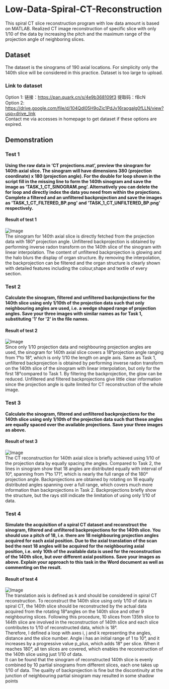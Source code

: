 # Low-Data-Spiral-CT-Reconstruction
This spiral CT slice reconstruction program with low data amount is based on MATLAB. Realized CT image reconstruction of specific slice with only 1/10 of the data by increasing the pitch and the maximum range of the projection angle of neighboring slices.
## Dataset
The dataset is the sinograms of 190 axial locations. For simplicity only the 140th slice will be considered in this practice. Dataset is too large to upload.  
### Link to dataset  
Option 1: 链接：https://pan.quark.cn/s/4e9b368109f3 提取码：fBcN  
Option 2: https://drive.google.com/file/d/104Qdl05H9oZic1PdJv16raogalg0fLLN/view?usp=drive_link  
Contact me via accesses in homepage to get dataset if these options are expired. 
## Demonstration
### Test 1
**Using the raw data in ‘CT projections.mat’, preview the sinogram for 140th axial slice. The sinogram will have dimensions 380 (projection coordinate) x 180 (projection angle). For the double for loop shown in the script fill in the missing line to form the 140th sinogram and save the image as ‘TASK_1_CT_SINOGRAM.png’. Alternatively you can delete the for loop and directly index the data you need from within the projections. Complete a filtered and an unfiltered backprojection and save the images as 'TASK_1_CT_FILTERED_BP.png' and 'TASK_1_CT_UNFILTERED_BP.png' respectively.**
#### Result of test 1
![Image](https://github.com/weiyi-li/Low-Data-Spiral-CT-Reconstruction/blob/main/Image/Test1.png)  
The sinogram for 140th axial slice is directly fetched from the projection data with 180° projection
angle. Unfiltered backprojection is obtained by performing inverse radon transform on the 140th slice
of the sinogram with linear interpolation. The content of unfiltered backprojection is glowing and the
halo blurs the display of organ structure. By removing the interpolation, the backprojection can be
filtered and the organ structure is clearly shown with detailed features including the colour,shape and
textile of every section.

### Test 2
**Calculate the sinogram, filtered and unfiltered backprojections for the 140th slice using only 1/10th of the projection data such that only neighbouring angles are used, i.e. a wedge shaped range of projection angles. Save your three images with similar names as for Task 1, substituting '1' for '2' in the file names.**
#### Result of test 2
![Image](https://github.com/weiyi-li/Low-Data-Spiral-CT-Reconstruction/blob/main/Image/Test2.png)  
Since only 1/10 projection data and neighbouring projection angles are used, the sinogram for 140th
axial slice covers a 18°projection angle ranging from 1°to 18°, which is only 1/10 the length on angle
axis. Same as Task 1, unfiltered backprojection is obtained by performing inverse radon transform on
the 140th slice of the sinogram with linear interpolation, but only for the first 18°compared to Task 1.
By filtering the backprojection, the glow can be reduced. Unfiltered and filtered backprojections give
little clear information since the projection angle is quite limited for CT reconstruction of the whole
image.

### Test 3
**Calculate the sinogram, filtered and unfiltered backprojections for the 140th slice using only 1/10th of the projection data such that these angles are equally spaced over the available projections. Save your three images as above.**
#### Result of test 3
![Image](https://github.com/weiyi-li/Low-Data-Spiral-CT-Reconstruction/blob/main/Image/Test3.png)  
The CT reconstruction for 140th axial slice is briefly achieved using 1/10 of the projection data by
equally spacing the angles. Compared to Task 2, the lines in sinogram show that 18 angles are
distributed equally with interval of 10°, spanning from 1°to 171°, which is nearly the full range of the
180° projection angle. Backprojections are obtained by rotating on 18 equally distributed angles
spanning over a full range, which covers much more information than backprojections in Task 2.
Backprojections briefly show the structure, but the rays still indicate the limitation of using only 1/10
of data.

### Test 4
**Simulate the acquisition of a spiral CT dataset and reconstruct the sinogram, filtered and unfiltered backprojections for the 140th slice. You should use a pitch of 18, i.e. there are 18 neighbouring projection angles acquired for each axial position. Due to the axial translation of the scan bed the next 18 angles will be acquired for the neighbouring axial position, i.e. only 10th of the available data is used for the reconstruction of the 140th slice, but over different axial positions. Save your images as above. Explain your approach to this task in the Word document as well as commenting on the result.**
#### Result of test 4
![Image](https://github.com/weiyi-li/Low-Data-Spiral-CT-Reconstruction/blob/main/Image/Test4.png)  
The translation axis is defined as k and should be considered in spiral CT reconstruction. To reconstruct
the 140th slice using only 1/10 of data in spiral CT, the 140th slice should be reconstructed by the actual
data acquired from the rotating 18°angles on the 140th slice and other 9 neighbouring slices. Following
this procedure, 10 slices from 135th slice to 144th slice are involved in the reconstruction of 140th slice
and each slice contributes to 1/10 of reconstructed data, which is 18°.  
Therefore, I defined a loop with axes i, j and k representing the angles, distance and the slice number.
Angle i has an initial range of 1 to 10°, and it increases by a progressive value p_plus, which adds 18°
per slice. When it reaches 180°, all ten slices are covered, which enables the reconstruction of the
140th slice using just 1/10 of data.  
It can be found that the sinogram of reconstructed 140th slice is evenly combined by 10 partial
sinograms from different slices, each one takes up 1/10 of data. The quality of backprojection is fine
but the discontinuity at the junction of neighbouring partial sinogram may resulted in some shadow
points
